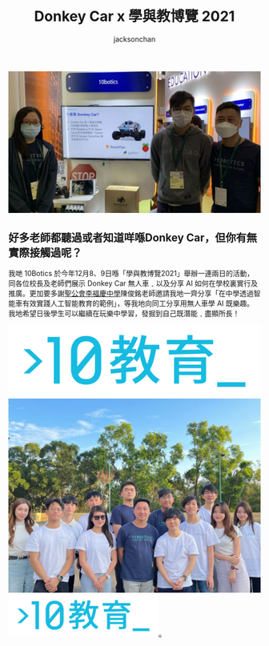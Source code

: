 ﻿---
title: "Donkey Car x 學與教博覽 2021"
publishDate: 2021-12-09
description: "記錄Donkey Car在學與教博覽2021中的展示，展示AI自駕車技術在教育領域的應用和創新教學方法。"
featuredImage: "../../assets/images/news/2021-12-09-donkey-car-x學與教博覽2021/image1.png"
SEOImage: "../../assets/images/news/2021-12-09-donkey-car-x學與教博覽2021/image1.png"
category: "文章"
tags: []
author: "jacksonchan"
---

![](../../assets/images/news/2021-12-09-donkey-car-x學與教博覽2021/a5adf595133931a26773798e00c48180-1-1024x576.jpeg)

## 好多老師都聽過或者知道咩喺Donkey Car，但你有無實際接觸過呢？

我哋 10Botics 於今年12月8、9日喺「學與教博覽2021」舉辦一連兩日的活動，同各位校長及老師們展示 Donkey Car 無人車﹑以及分享 AI 如何在學校裏實行及推廣。更加要多謝[聖公會李福慶中學](https://www.skhlfh.edu.hk/)陳俊銘老師邀請我地一齊分享「在中學透過智能車有效實踐人工智能教育的範例」，等我地向同工分享用無人車學 AI 既樂趣。我地希望日後學生可以繼續在玩樂中學習，發掘到自己既潛能﹑盡顯所長！

![](../../assets/images/news/2021-12-09-donkey-car-x學與教博覽2021/image7.png)![](../../assets/images/news/2021-12-09-donkey-car-x學與教博覽2021/image8.jpg)![](../../assets/images/news/2021-12-09-donkey-car-x學與教博覽2021/image9.png)![](../../assets/images/news/2021-12-09-donkey-car-x學與教博覽2021/image10.gif)
